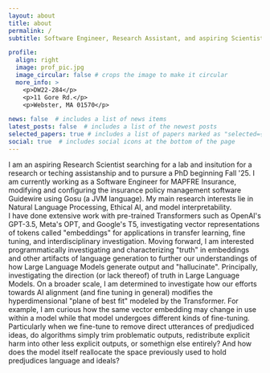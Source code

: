 ```yaml
---
layout: about
title: about
permalink: /
subtitle: Software Engineer, Research Assistant, and aspiring Scientist.

profile:
  align: right
  image: prof_pic.jpg
  image_circular: false # crops the image to make it circular
  more_info: >
    <p>DW22-284</p>
    <p>11 Gore Rd.</p>
    <p>Webster, MA 01570</p>

news: false  # includes a list of news items
latest_posts: false  # includes a list of the newest posts
selected_papers: true # includes a list of papers marked as "selected={true}"
social: true  # includes social icons at the bottom of the page
---
```


I am an aspiring Research Scientist searching for a lab and insitution for a research or teching assistanship and to pursure a PhD beginning Fall '25. I am currently working as a Software Engineer for MAPFRE Insurance, modifying and configuring the insurance policy management software Guidewire using Gosu (a JVM language). My main research interests lie in Natural Language Processing, Ethical AI, and model interpretability.   
I have done extensive work with pre-trained Transformers such as OpenAI's GPT-3.5, Meta's OPT, and Google's T5, investigating vector representations of tokens called "embeddings" for applications in transfer learning, fine tuning, and interdisciplinary investigation. Moving forward, I am interested programmatically investigating and characterizing "truth" in embeddings and other artifacts of language generation to further our understandings of how Large Language Models generate output and "hallucinate". Principally, investigating the direction (or lack thereof) of truth in Large Language Models. On a broader scale, I am determined to investigate how our efforts towards AI alignment (and fine tuning in general) modifies the hyperdimensional "plane of best fit" modeled by the Transformer. For example, I am curious how the same vector embedding may change in use within a model while that model undergoes different kinds of fine-tuning. Particularly when we fine-tune to remove direct utterances of predjudiced ideas, do algorithms simply trim problematic outputs, redistribute explicit harm into other less explicit outputs, or somethign else entirely? And how does the model itself reallocate the space previously used to hold predjudices language and ideals?  